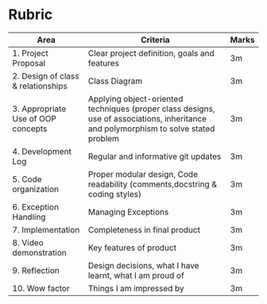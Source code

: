 # Rubric

| Area | Criteria | Marks |
|---|---|---|
| 1. Project Proposal  | Clear project definition, goals and features | 3m |
| 2. Design of class & relationships | Class Diagram | 3m |
| 3. Appropriate Use of OOP concepts | Applying object-oriented techniques (proper class designs, use of associations, inheritance and polymorphism to solve stated problem | 3m |
| 4. Development Log | Regular and informative git updates |  3m |
| 5. Code organization | Proper modular design, Code readability (comments,docstring & coding styles) |  3m |
| 6. Exception Handling | Managing Exceptions |  3m |
| 7. Implementation | Completeness in final product  |  3m |
| 8. Video demonstration | Key features of product  |  3m |
| 9. Reflection | Design decisions, what I have learnt, what I am proud of | 3m |
| 10. Wow factor | Things I am impressed by  |  3m |
